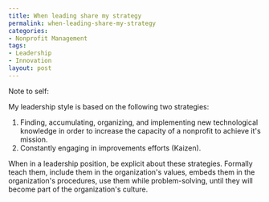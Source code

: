 ```yaml
---
title: When leading share my strategy
permalink: when-leading-share-my-strategy
categories:
- Nonprofit Management
tags:
- Leadership
- Innovation
layout: post
---
```


Note to self: 

My leadership style is based on the following two strategies:

1. Finding, accumulating, organizing, and implementing new technological knowledge in order to increase the capacity of a nonprofit to achieve it's mission. 
2. Constantly engaging in improvements efforts (Kaizen).  



When in a leadership position, be explicit about these strategies. Formally teach them, include them in the organization's values, embeds them in the organization's procedures, use them while problem-solving, until they will become part of the organization's culture.  